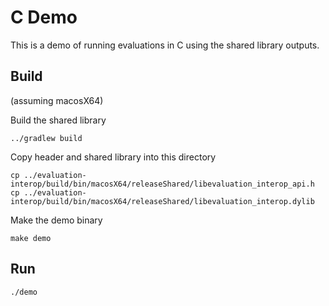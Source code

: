 # C Demo

This is a demo of running evaluations in C using the shared library outputs.

## Build

(assuming macosX64)

Build the shared library
```
../gradlew build
```

Copy header and shared library into this directory
```
cp ../evaluation-interop/build/bin/macosX64/releaseShared/libevaluation_interop_api.h
cp ../evaluation-interop/build/bin/macosX64/releaseShared/libevaluation_interop.dylib
```

Make the demo binary
```
make demo
```

## Run

```
./demo
```

